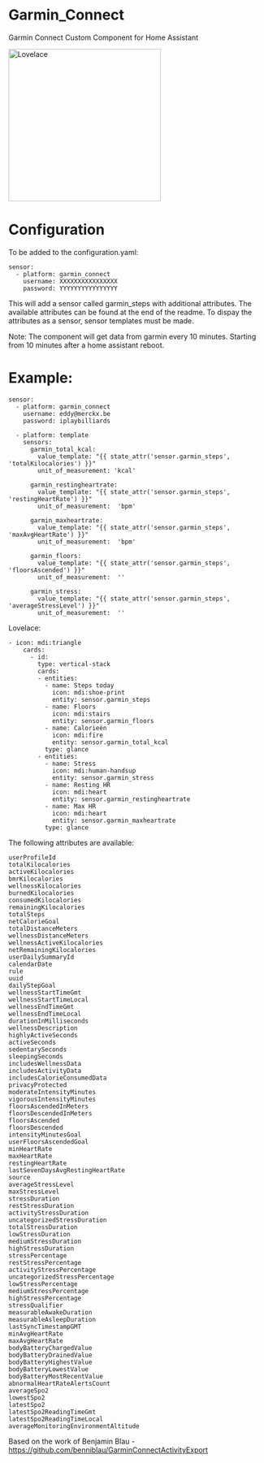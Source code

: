 # Garmin_Connect
Garmin Connect Custom Component for Home Assistant

<img src="https://i.imgur.com/8Jp7hci.jpg" alt="Lovelace" width="300"/>

# Configuration

To be added to the configuration.yaml:
```
sensor: 
  - platform: garmin_connect
    username: XXXXXXXXXXXXXXXX 
    password: YYYYYYYYYYYYYYYY
```    

This will add a sensor called garmin_steps with additional attributes. The available attributes can be found at the end of the readme.
To dispay the attributes as a sensor, sensor templates must be made.

Note: The component will get data from garmin every 10 minutes. Starting from 10 minutes after a home assistant reboot.

# Example:
```
sensor: 
  - platform: garmin_connect
    username: eddy@merckx.be
    password: iplaybilliards
    
  - platform: template
    sensors:
      garmin_total_kcal:
        value_template: "{{ state_attr('sensor.garmin_steps', 'totalKilocalories') }}"
        unit_of_measurement: 'kcal'

      garmin_restingheartrate:
        value_template: "{{ state_attr('sensor.garmin_steps', 'restingHeartRate') }}"  
        unit_of_measurement:  'bpm'

      garmin_maxheartrate:
        value_template: "{{ state_attr('sensor.garmin_steps', 'maxAvgHeartRate') }}"  
        unit_of_measurement:  'bpm'
        
      garmin_floors:
        value_template: "{{ state_attr('sensor.garmin_steps', 'floorsAscended') }}"  
        unit_of_measurement:  ''
        
      garmin_stress:
        value_template: "{{ state_attr('sensor.garmin_steps', 'averageStressLevel') }}"  
        unit_of_measurement:  ''
```

Lovelace:
```
- icon: mdi:triangle
    cards:
      - id:
        type: vertical-stack
        cards:
        - entities:
          - name: Steps today
            icon: mdi:shoe-print
            entity: sensor.garmin_steps
          - name: Floors
            icon: mdi:stairs
            entity: sensor.garmin_floors
          - name: Calorieën
            icon: mdi:fire
            entity: sensor.garmin_total_kcal
          type: glance
        - entities:
          - name: Stress
            icon: mdi:human-handsup
            entity: sensor.garmin_stress
          - name: Resting HR
            icon: mdi:heart
            entity: sensor.garmin_restingheartrate
          - name: Max HR
            icon: mdi:heart
            entity: sensor.garmin_maxheartrate
          type: glance
```


The following attributes are available:
```
userProfileId
totalKilocalories
activeKilocalories
bmrKilocalories
wellnessKilocalories
burnedKilocalories
consumedKilocalories
remainingKilocalories
totalSteps
netCalorieGoal
totalDistanceMeters
wellnessDistanceMeters
wellnessActiveKilocalories
netRemainingKilocalories
userDailySummaryId
calendarDate
rule
uuid
dailyStepGoal
wellnessStartTimeGmt
wellnessStartTimeLocal
wellnessEndTimeGmt
wellnessEndTimeLocal
durationInMilliseconds
wellnessDescription
highlyActiveSeconds
activeSeconds
sedentarySeconds
sleepingSeconds
includesWellnessData
includesActivityData
includesCalorieConsumedData
privacyProtected
moderateIntensityMinutes
vigorousIntensityMinutes
floorsAscendedInMeters
floorsDescendedInMeters
floorsAscended
floorsDescended
intensityMinutesGoal
userFloorsAscendedGoal
minHeartRate
maxHeartRate
restingHeartRate
lastSevenDaysAvgRestingHeartRate
source
averageStressLevel
maxStressLevel
stressDuration
restStressDuration
activityStressDuration
uncategorizedStressDuration
totalStressDuration
lowStressDuration
mediumStressDuration
highStressDuration
stressPercentage
restStressPercentage
activityStressPercentage
uncategorizedStressPercentage
lowStressPercentage
mediumStressPercentage
highStressPercentage
stressQualifier
measurableAwakeDuration
measurableAsleepDuration
lastSyncTimestampGMT
minAvgHeartRate
maxAvgHeartRate
bodyBatteryChargedValue
bodyBatteryDrainedValue
bodyBatteryHighestValue
bodyBatteryLowestValue
bodyBatteryMostRecentValue
abnormalHeartRateAlertsCount
averageSpo2
lowestSpo2
latestSpo2
latestSpo2ReadingTimeGmt
latestSpo2ReadingTimeLocal
averageMonitoringEnvironmentAltitude
```

Based on the work of Benjamin Blau - https://github.com/benniblau/GarminConnectActivityExport

